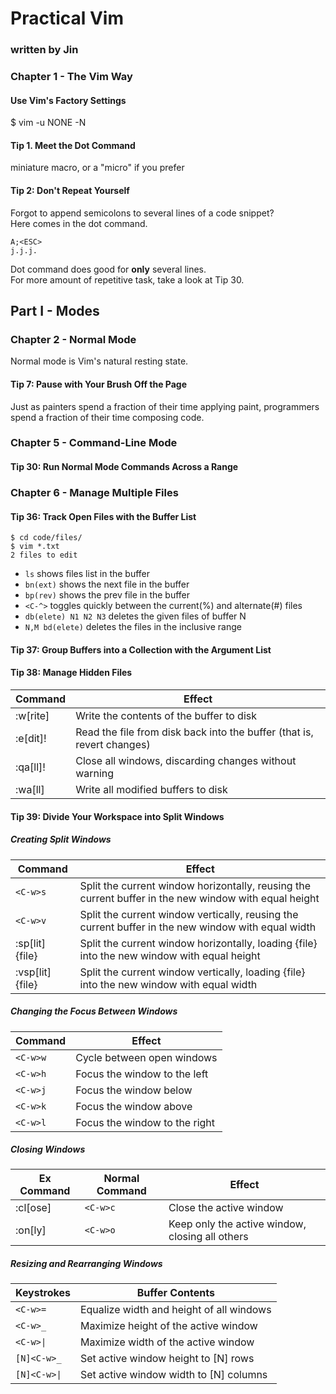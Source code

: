 # Practical Vim
### written by Jin

### Chapter 1 - The Vim Way

#### Use Vim's Factory Settings
$ vim -u NONE -N

#### Tip 1. Meet the Dot Command
miniature macro, or a "micro" if you prefer

#### Tip 2: Don't Repeat Yourself
Forgot to append semicolons to several lines of a code snippet?  
Here comes in the dot command.  
```
A;<ESC>
j.j.j.
```
Dot command does good for **only** several lines.  
For more amount of repetitive task, take a look at Tip 30.  

## Part I - Modes

### Chapter 2 - Normal Mode
Normal mode is Vim's natural resting state.  

#### Tip 7: Pause with Your Brush Off the Page
Just as painters spend a fraction of their time applying paint, programmers spend a fraction of their time composing code.  


### Chapter 5 - Command-Line Mode

#### Tip 30: Run Normal Mode Commands Across a Range


### Chapter 6 - Manage Multiple Files

#### Tip 36: Track Open Files with the Buffer List

```
$ cd code/files/
$ vim *.txt
2 files to edit
```

- `ls` shows files list in the buffer
- `bn(ext)` shows the next file in the buffer
- `bp(rev)` shows the prev file in the buffer
- `<C-^>` toggles quickly between the current(%) and alternate(#) files
- `db(elete) N1 N2 N3` deletes the given files of buffer N
- `N,M bd(elete)` deletes the files in the inclusive range


#### Tip 37: Group Buffers into a Collection with the Argument List


#### Tip 38: Manage Hidden Files

| Command | Effect |
| ------- | ------ |
| :w[rite] | Write the contents of the buffer to disk |
| :e[dit]! | Read the file from disk back into the buffer (that is, revert changes) |
| :qa[ll]! | Close all windows, discarding changes without warning |
| :wa[ll] | Write all modified buffers to disk |


#### Tip 39: Divide Your Workspace into Split Windows

##### Creating Split Windows

| Command | Effect |
| ------- | ------ |
| `<C-w>s` | Split the current window horizontally, reusing the current buffer in the new window with equal height |
| `<C-w>v` | Split the current window vertically, reusing the current buffer in the new window with equal width |
| :sp[lit] {file} | Split the current window horizontally, loading {file} into the new window with equal height |
| :vsp[lit] {file} | Split the current window vertically, loading {file} into the new window with equal width |

##### Changing the Focus Between Windows

| Command | Effect |
| ------- | ------ |
| `<C-w>w` | Cycle between open windows |
| `<C-w>h` | Focus the window to the left |
| `<C-w>j` | Focus the window below |
| `<C-w>k` | Focus the window above |
| `<C-w>l` | Focus the window to the right |

##### Closing Windows

| Ex Command | Normal Command | Effect |
| ---------- | -------------- | ------ |
| :cl[ose] | `<C-w>c` | Close the active window |
| :on[ly] | `<C-w>o` | Keep only the active window, closing all others |

##### Resizing and Rearranging Windows

| Keystrokes | Buffer Contents |
| ---------- | --------------- |
| `<C-w>=` | Equalize width and height of all windows |
| `<C-w>_` | Maximize height of the active window |
| `<C-w>\|` | Maximize width of the active window |
| `[N]<C-w>_` | Set active window height to [N] rows |
| `[N]<C-w>\|` | Set active window width to [N] columns |

